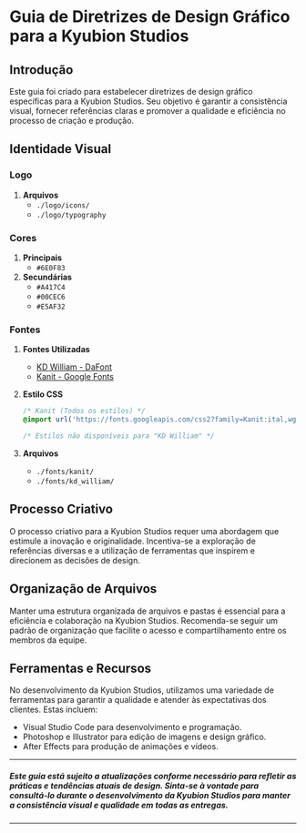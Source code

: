 # Guia de Diretrizes de Design Gráfico para a Kyubion Studios

## Introdução
Este guia foi criado para estabelecer diretrizes de design gráfico específicas para a Kyubion Studios. Seu objetivo é garantir a consistência visual, fornecer referências claras e promover a qualidade e eficiência no processo de criação e produção.


## Identidade Visual

### Logo
1. **Arquivos**
    - `./logo/icons/`
    - `./logo/typography`

### Cores
1. **Principais**
    - `#6E0F83`
2. **Secundárias**
    - `#A417C4`
    - `#00CEC6`
    - `#E5AF32`

### Fontes
1. **Fontes Utilizadas**
    - [KD William - DaFont](https://www.dafont.com/pt/kd-william.font)
    - [Kanit - Google Fonts](https://fonts.google.com/specimen/Kanit)

2. **Estilo CSS**
    ```css
    /* Kanit (Todos os estilos) */
    @import url('https://fonts.googleapis.com/css2?family=Kanit:ital,wght@0,100;0,200;0,300;0,400;0,500;0,600;0,700;0,800;0,900;1,100;1,200;1,300;1,400;1,500;1,600;1,700;1,800;1,900&family=Public+Sans&display=swap');

    /* Estilos não disponíveis para "KD William" */
    ```

3. **Arquivos**
    - `./fonts/kanit/`
    - `./fonts/kd_william/`

## Processo Criativo
O processo criativo para a Kyubion Studios requer uma abordagem que estimule a inovação e originalidade. Incentiva-se a exploração de referências diversas e a utilização de ferramentas que inspirem e direcionem as decisões de design.

## Organização de Arquivos
Manter uma estrutura organizada de arquivos e pastas é essencial para a eficiência e colaboração na Kyubion Studios. Recomenda-se seguir um padrão de organização que facilite o acesso e compartilhamento entre os membros da equipe.

## Ferramentas e Recursos
No desenvolvimento da Kyubion Studios, utilizamos uma variedade de ferramentas para garantir a qualidade e atender às expectativas dos clientes. Estas incluem:

- Visual Studio Code para desenvolvimento e programação.
- Photoshop e Illustrator para edição de imagens e design gráfico.
- After Effects para produção de animações e vídeos.

---

##### *Este guia está sujeito a atualizações conforme necessário para refletir as práticas e tendências atuais de design. Sinta-se à vontade para consultá-lo durante o desenvolvimento da Kyubion Studios para manter a consistência visual e qualidade em todas as entregas.*

---
